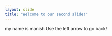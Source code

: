```yaml
---
layout: slide
title: "Welcome to our second slide!"
---
```

my name is manish
Use the left arrow to go back!
